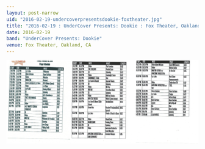 ```yaml
---
layout: post-narrow
uid: "2016-02-19-undercoverpresentsdookie-foxtheater.jpg"
title: "2016-02-19 : UnderCover Presents: Dookie : Fox Theater, Oakland, CA"
date: 2016-02-19
band: "UnderCover Presents: Dookie"
venue: Fox Theater, Oakland, CA
---
```


<div class="showcase">
  <img src="/img/2016/02/20160219-UnderCoverPresentsDookie-FoxTheater.jpg" alt="2016-02-19-undercoverpresentsdookie-foxtheater.jpg">
</div>
